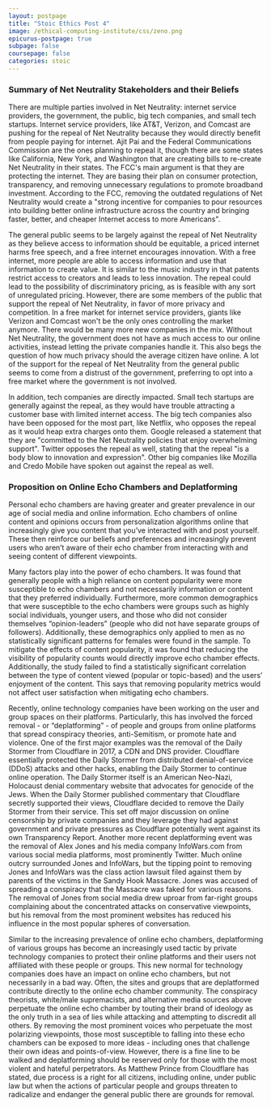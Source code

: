 ```yaml
---
layout: postpage
title: "Stoic Ethics Post 4"
image: /ethical-computing-institute/css/zeno.png
epicurus-postpage: true
subpage: false
coursepage: false
categories: stoic
---
```


### Summary of Net Neutrality Stakeholders and their Beliefs

There are multiple parties involved in Net Neutrality: internet service providers, the government, the public, big tech companies, and small tech startups. Internet service providers, like AT&T, Verizon, and Comcast are pushing for the repeal of Net Neutrality because they would directly benefit from people paying for internet. Ajit Pai and the Federal Communications Commission are the ones planning to repeal it, though there are some states like California, New York, and Washington that are creating bills to re-create Net Neutrality in their states. The FCC's main argument is that they are protecting the internet. They are basing their plan on consumer protection, transparency, and removing unnecessary regulations to promote broadband investment. According to the FCC, removing the outdated regulations of Net Neutrality would create a "strong incentive for companies to pour resources into building better online infrastructure across the country and bringing faster, better, and cheaper Internet access to more Americans".

The general public seems to be largely against the repeal of Net Neutrality as they believe access to information should be equitable, a priced internet harms free speech, and a free internet encourages innovation. With a free internet, more people are able to access information and use that information to create value. It is similar to the music industry in that patents restrict access to creators and leads to less innovation. The repeal could lead to the possibility of discriminatory pricing, as is feasible with any sort of unregulated pricing. However, there are some members of the public that support the repeal of Net Neutrality, in favor of more privacy and competition. In a free market for internet service providers, giants like Verizon and Comcast won't be the only ones controlling the market anymore. There would be many more new companies in the mix. Without Net Neutrality, the government does not have as much access to our online activities, instead letting the private companies handle it. This also begs the question of how much privacy should the average citizen have online. A lot of the support for the repeal of Net Neutrality from the general public seems to come from a distrust of the government, preferring to opt into a free market where the government is not involved.

In addition, tech companies are directly impacted. Small tech startups are generally against the repeal, as they would have trouble attracting a customer base with limited internet access. The big tech companies also have been opposed for the most part, like Netflix, who opposes the repeal as it would heap extra charges onto them. Google released a statement that they are "committed to the Net Neutrality policies that enjoy overwhelming support". Twitter opposes the repeal as well, stating that the repeal "is a body blow to innovation and expression". Other big companies like Mozilla and Credo Mobile have spoken out against the repeal as well.

### Proposition on Online Echo Chambers and Deplatforming

Personal echo chambers are having greater and greater prevalence in our age of social media and online information.  Echo chambers of online content and opinions occurs from personalization algorithms online that increasingly give you content that you’ve interacted with and post yourself.  These then reinforce our beliefs and preferences and increasingly prevent users who aren’t aware of their echo chamber from interacting with and seeing content of different viewpoints.

Many factors play into the power of echo chambers.  It was found that generally people with a high reliance on content popularity were more susceptible to echo chambers and not necessarily information or content that they preferred individually.  Furthermore, more common demographics that were susceptible to the echo chambers were groups such as highly social individuals, younger users, and those who did not consider themselves “opinion-leaders” (people who did not have separate groups of followers).  Additionally, these demographics only applied to men as no statistically significant patterns for females were found in the sample.  To mitigate the effects of content popularity, it was found that reducing the visibility of popularity counts would directly improve echo chamber effects.  Additionally, the study failed to find a statistically significant correlation between the type of content viewed (popular or topic-based) and the users’ enjoyment of the content.  This says that removing popularity metrics would not affect user satisfaction when mitigating echo chambers.

Recently, online technology companies have been working on the user and group spaces on their platforms.  Particularly, this has involved the forced removal - or “deplatforming” - of people and groups from online platforms that spread conspiracy theories, anti-Semitism, or promote hate and violence.  One of the first major examples was the removal of the Daily Stormer from Cloudflare in 2017, a CDN and DNS provider.  Cloudflare essentially protected the Daily Stormer from distributed denial-of-service (DDoS) attacks and other hacks, enabling the Daily Stormer to continue online operation.  The Daily Stormer itself is an American Neo-Nazi, Holocaust denial commentary website that advocates for genocide of the Jews.  When the Daily Stormer published commentary that Cloudflare secretly supported their views, Cloudflare decided to remove the Daily Stormer from their service.  This set off major discussion on online censorship by private companies and they leverage they had against government and private pressures as Cloudflare potentially went against its own Transparency Report.  Another more recent deplatforming event was the removal of Alex Jones and his media company InfoWars.com from various social media platforms, most prominently Twitter.  Much online outcry surrounded Jones and InfoWars, but the tipping point to removing Jones and InfoWars was the class action lawsuit filed against them by parents of the victims in the Sandy Hook Massacre.  Jones was accused of spreading a conspiracy that the Massacre was faked for various reasons.  The removal of Jones from social media drew uproar from far-right groups complaining about the concentrated attacks on conservative viewpoints, but his removal from the most prominent websites has reduced his influence in the most popular spheres of conversation.

Similar to the increasing prevalence of online echo chambers, deplatforming of various groups has become an increasingly used tactic by private technology companies to protect their online platforms and their users not affiliated with these people or groups.  This new normal for technology companies does have an impact on online echo chambers, but not necessarily in a bad way.  Often, the sites and groups that are deplatformed contribute directly to the online echo chamber community.  The conspiracy theorists, white/male supremacists, and alternative media sources above perpetuate the online echo chamber by touting their brand of ideology as the only truth in a sea of lies while attacking and attempting to discredit all others.  By removing the most prominent voices who perpetuate the most polarizing viewpoints, those most susceptible to falling into these echo chambers can be exposed to more ideas - including ones that challenge their own ideas and points-of-view.  However, there is a fine line to be walked and deplatforming should be reserved only for those with the most violent and hateful perpetrators.  As Matthew Prince from Cloudflare has stated, due process is a right for all citizens, including online, under public law but when the actions of particular people and groups threaten to radicalize and endanger the general public there are grounds for removal.
